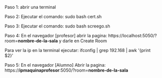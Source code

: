 Paso 1: abrir una terminal

Paso 2: Ejecutar el comando: sudo bash cert.sh

Paso 3: Ejecutar el comando: sudo bash screego.sh

Paso 4: En el navegador [profesor] abrir la pagina: https://localhost:5050/?room=**nombre-de-la-sala** y darle en Create Room

Para ver la ip en la terminal ejecutar: ifconfig | grep 192.168 | awk '{print $2}'

Paso 5: En el navegador [Alumno] Abrir la pagina: https://**ipmaquinaprofesor**:5050/?room=**nombre-de-la-sala**
